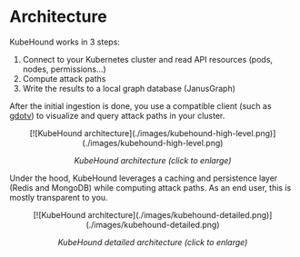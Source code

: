 # Architecture

KubeHound works in 3 steps:

1. Connect to your Kubernetes cluster and read API resources (pods, nodes, permissions...)
2. Compute attack paths
3. Write the results to a local graph database (JanusGraph)

After the initial ingestion is done, you use a compatible client (such as [gdotv](https://gdotv.com/)) to visualize and query attack paths in your cluster.

<!-- TODO: use proper captioning instead of center-->
<center>
[![KubeHound architecture](./images/kubehound-high-level.png)](./images/kubehound-high-level.png)
<p><em>KubeHound architecture (click to enlarge)</em></p>
</center>

Under the hood, KubeHound leverages a caching and persistence layer (Redis and MongoDB) while computing attack paths. As an end user, this is mostly transparent to you.

<!-- TODO: use proper captioning instead of center-->
<center>
[![KubeHound architecture](./images/kubehound-detailed.png)](./images/kubehound-detailed.png)
<p><em>KubeHound detailed architecture (click to enlarge)</em></p>
</center>
